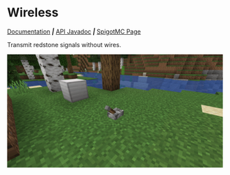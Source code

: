 # Wireless

[Documentation](https://robertlit.gitbook.io/wireless/)  _**|**_ [API Javadoc](https://robertlit.github.io/wireless/docs/)  _**|**_ [SpigotMC Page](https://www.spigotmc.org/resources/wireless.92145/)

Transmit redstone signals without wires.

![](./img/block_receive.gif)
